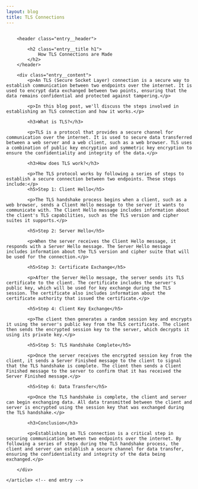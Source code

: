 ```yaml
---
layout: blog
title: TLS Connections
---
```



<div id="main" class="s-content__main large-8 column">
    <article class="entry">

        <header class="entry__header">

            <h2 class="entry__title h1">
                How TLS Connections are Made
            </h2>        
        </header>
        
        <div class="entry__content">
            <p>An TLS (Secure Socket Layer) connection is a secure way to establish communication between two endpoints over the internet. It is used to encrypt data exchanged between two points, ensuring that the data remains confidential and protected against tampering.</p>

            <p>In this blog post, we'll discuss the steps involved in establishing an TLS connection and how it works.</p>
            
            <h3>What is TLS?</h3>

            <p>TLS is a protocol that provides a secure channel for communication over the internet. It is used to secure data transferred between a web server and a web client, such as a web browser. TLS uses a combination of public key encryption and symmetric key encryption to ensure the confidentiality and integrity of the data.</p>

            <h3>How does TLS work?</h3>

            <p>The TLS protocol works by following a series of steps to establish a secure connection between two endpoints. These steps include:</p>
            <h5>Step 1: Client Hello</h5>

            <p>The TLS handshake process begins when a client, such as a web browser, sends a Client Hello message to the server it wants to communicate with. The Client Hello message includes information about the client's TLS capabilities, such as the TLS version and cipher suites it supports.</p>

            <h5>Step 2: Server Hello</h5>

            <p>When the server receives the Client Hello message, it responds with a Server Hello message. The Server Hello message includes information about the TLS version and cipher suite that will be used for the connection.</p>

            <h5>Step 3: Certificate Exchange</h5>

            <p>After the Server Hello message, the server sends its TLS certificate to the client. The certificate includes the server's public key, which will be used for key exchange during the TLS session. The certificate also includes information about the certificate authority that issued the certificate.</p>

            <h5>Step 4: Client Key Exchange</h5>

            <p>The client then generates a random session key and encrypts it using the server's public key from the TLS certificate. The client then sends the encrypted session key to the server, which decrypts it using its private key.</p>

            <h5>Step 5: TLS Handshake Complete</h5>

            <p>Once the server receives the encrypted session key from the client, it sends a Server Finished message to the client to signal that the TLS handshake is complete. The client then sends a Client Finished message to the server to confirm that it has received the Server Finished message.</p>
            
            <h5>Step 6: Data Transfer</h5>

            <p>Once the TLS handshake is complete, the client and server can begin exchanging data. All data transmitted between the client and server is encrypted using the session key that was exchanged during the TLS handshake.</p>

            <h3>Conclusion</h3>

            <p>Establishing an TLS connection is a critical step in securing communication between two endpoints over the internet. By following a series of steps during the TLS handshake process, the client and server can establish a secure channel for data transfer, ensuring the confidentiality and integrity of the data being exchanged.</p>

        </div> 

    </article> <!-- end entry -->

</div> <!-- end main -->  